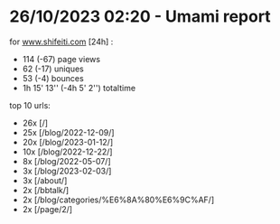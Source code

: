 # 26/10/2023 02:20 - Umami report
for www.shifeiti.com [24h] :

 - 114 (-67) page views
 - 62 (-17) uniques
 - 53 (-4) bounces
 - 1h 15' 13'' (-4h 5' 2'') totaltime


top 10 urls:
 - 26x [/]
 - 25x [/blog/2022-12-09/]
 - 20x [/blog/2023-01-12/]
 - 10x [/blog/2022-12-22/]
 - 8x [/blog/2022-05-07/]
 - 3x [/blog/2023-02-03/]
 - 3x [/about/]
 - 2x [/bbtalk/]
 - 2x [/blog/categories/%E6%8A%80%E6%9C%AF/]
 - 2x [/page/2/]


